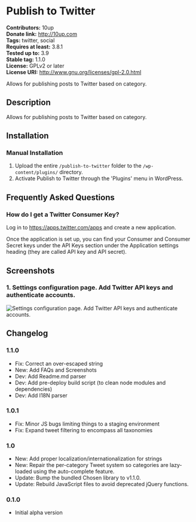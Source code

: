# Publish to Twitter #
**Contributors:**      10up  
**Donate link:**       http://10up.com  
**Tags:**              twitter, social  
**Requires at least:** 3.8.1  
**Tested up to:**      3.9  
**Stable tag:**        1.1.0  
**License:**           GPLv2 or later  
**License URI:**       http://www.gnu.org/licenses/gpl-2.0.html  

Allows for publishing posts to Twitter based on category.

## Description ##

Allows for publishing posts to Twitter based on category.

## Installation ##

### Manual Installation ###

1. Upload the entire `/publish-to-twitter` folder to the `/wp-content/plugins/` directory.
1. Activate Publish to Twitter through the 'Plugins' menu in WordPress.

## Frequently Asked Questions ##

### How do I get a Twitter Consumer Key? ###

Log in to https://apps.twitter.com/apps and create a new application.

Once the application is set up, you can find your Consumer and Consumer Secret keys under the API Keys section under the Application settings heading (they are called API key and API secret).

## Screenshots ##

### 1. Settings configuration page. Add Twitter API keys and authenticate accounts. ###
![Settings configuration page. Add Twitter API keys and authenticate accounts.](http://s.wordpress.org/extend/plugins/publish-to-twitter/screenshot-1.png)


## Changelog ##

### 1.1.0 ###

* Fix: Correct an over-escaped string
* New: Add FAQs and Screenshots
* Dev: Add Readme.md parser
* Dev: Add pre-deploy build script (to clean node modules and dependencies)
* Dev: Add I18N parser

### 1.0.1 ###

* Fix: Minor JS bugs limiting things to a staging environment
* Fix: Expand tweet filtering to encompass all taxonomies

### 1.0 ###

* New: Add proper localization/internationalization for strings
* New: Repair the per-category Tweet system so categories are lazy-loaded using the auto-complete feature.
* Update: Bump the bundled Chosen library to v1.1.0.
* Update: Rebuild JavaScript files to avoid deprecated jQuery functions.

### 0.1.0 ###

* Initial alpha version
